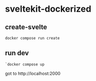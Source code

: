 # sveltekit-dockerized

## create-svelte

```
docker compose run create
```

## run dev

```
`docker compose up
```

got to http://localhost:2000
